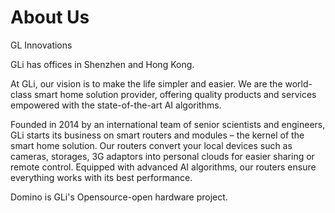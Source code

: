 About Us
=========

GL Innovations

GLi has offices in Shenzhen and Hong Kong. 

At GLi, our vision is to make the life simpler and easier. We are the world-class smart home solution provider, offering quality products and services empowered with the state-of-the-art AI algorithms.

Founded in 2014 by an international team of senior scientists and engineers, GLi starts its business on smart routers and modules – the kernel of the smart home solution. Our routers convert your local devices such as cameras, storages, 3G adaptors into personal clouds for easier sharing or remote control. Equipped with advanced AI algorithms, our routers ensure everything works with its best performance.

Domino is GLi's Opensource-open hardware project.

